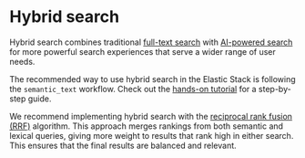 # Hybrid search

Hybrid search combines traditional [full-text search](full-text.md) with [AI-powered search](ai-search/ai-search.md) for more powerful search experiences that serve a wider range of user needs.

The recommended way to use hybrid search in the Elastic Stack is following the `semantic_text` workflow. Check out the [hands-on tutorial](hybrid-semantic-text.md) for a step-by-step guide.

We recommend implementing hybrid search with the [reciprocal rank fusion (RRF)](https://www.elastic.co/guide/en/elasticsearch/reference/current/rrf.html) algorithm. This approach merges rankings from both semantic and lexical queries, giving more weight to results that rank high in either search. This ensures that the final results are balanced and relevant.